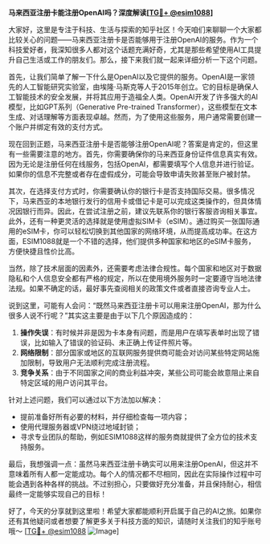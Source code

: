 **马来西亚注册卡能注册OpenAI吗？深度解读[[TG💪+ @esim1088](https://t.me/s/esim1088)]**

大家好，这里是专注于科技、生活与探索的知乎社区！今天咱们来聊聊一个大家都比较关心的问题——马来西亚注册卡是否能够用于注册OpenAI的服务。作为一个科技爱好者，我深知很多人都对这个话题充满好奇，尤其是那些希望使用AI工具提升自己生活或工作的朋友们。那么，接下来我们就一起来详细分析一下这个问题。

首先，让我们简单了解一下什么是OpenAI以及它提供的服务。OpenAI是一家领先的人工智能研究实验室，由埃隆·马斯克等人于2015年创立。它的目标是确保人工智能技术的安全发展，并将其应用于造福全人类。OpenAI开发了许多强大的AI模型，比如GPT系列（Generative Pre-trained Transformer），这些模型在文本生成、对话理解等方面表现卓越。然而，为了使用这些服务，用户通常需要创建一个账户并绑定有效的支付方式。

现在回到正题，马来西亚注册卡是否能够注册OpenAI呢？答案是肯定的，但这里有一些需要注意的地方。首先，你需要确保你的马来西亚身份证件信息真实有效。因为无论是注册任何在线服务，包括OpenAI，都需要填写个人信息并进行验证。如果你的信息不完整或者存在虚假成分，可能会导致申请失败甚至账户被封禁。

其次，在选择支付方式时，你需要确认你的银行卡是否支持国际交易。很多情况下，马来西亚的本地银行发行的信用卡或借记卡是可以完成这类操作的，但具体情况因银行而异。因此，在尝试注册之前，建议先联系你的银行客服咨询相关事宜。此外，还有一种更灵活的选择就是使用虚拟SIM卡（eSIM）。通过购买一张国际通用的eSIM卡，你可以轻松切换到其他国家的网络环境，从而提高成功率。在这方面，ESIM1088就是一个不错的选择，他们提供多种国家和地区的eSIM卡服务，方便快捷且性价比高。

当然，除了技术层面的因素外，还需要考虑法律合规性。每个国家和地区对于数据隐私和个人信息安全都有严格的规定，所以在使用境外服务时一定要遵守当地法律法规。如果不确定的话，最好事先查阅相关的政策文件或者直接咨询专业人士。

说到这里，可能有人会问：“既然马来西亚注册卡可以用来注册OpenAI，那为什么很多人说不行呢？”其实这主要是由于以下几个原因造成的：

1. **操作失误**：有时候并非是因为卡本身有问题，而是用户在填写表单时出现了错误，比如输入了错误的验证码、未正确上传证件照片等。
2. **网络限制**：部分国家或地区的互联网服务提供商可能会对访问某些特定网站施加限制，导致用户无法顺利完成注册流程。
3. **竞争关系**：由于不同国家之间的商业利益冲突，某些公司可能会故意阻止来自特定区域的用户访问其平台。

针对上述问题，我们可以通过以下方法加以解决：
- 提前准备好所有必要的材料，并仔细检查每一项内容；
- 使用代理服务器或VPN绕过地域封锁；
- 寻求专业团队的帮助，例如ESIM1088这样的服务商就提供了全方位的技术支持服务。

最后，我想强调一点：虽然马来西亚注册卡确实可以用来注册OpenAI，但这并不意味着所有人都一定能成功。每个人的情况都不尽相同，因此在实际操作过程中可能会遇到各种各样的挑战。不过别担心，只要做好充分准备，并且保持耐心，相信最终一定能够实现自己的目标！

好了，今天的分享就到这里啦！希望大家都能顺利开启属于自己的AI之旅。如果你还有其他疑问或者想要了解更多关于科技方面的知识，请随时关注我们的知乎账号哦～ [[TG💪+ @esim1088](https://t.me/s/esim1088) ![Image](https://i.postimg.cc/4NQfJmqS/Snipaste-2025-05-13-00-14-12.png)]